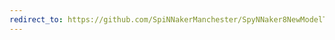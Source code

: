 ```yaml
---
redirect_to: https://github.com/SpiNNakerManchester/SpyNNaker8NewModelTemplate/archive/5.0.0.zip
---
```

